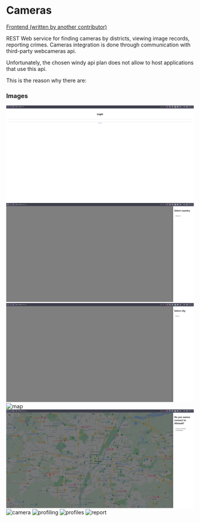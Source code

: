 # Cameras

[Frontend (written by another contributor)](https://github.com/Surveillance-project/front-end)

REST Web service for finding cameras by districts, viewing image records, reporting crimes. Cameras integration is done through communication with third-party webcameras api.

Unfortunately, the chosen windy api plan does not allow to host applications that use this api.

This is the reason why there are:

### Images
![login](project-meta/images/login.png)
![country](project-meta/images/select_country.png)
![city](project-meta/images/select_city.png)
![map](project-meta/images/map.png)
![cameras](project-meta/images/districts_cameras.png)
![camera](project-meta/images/camera_view.png)
![profiling](project-meta/images/perform_profiling.png)
![profiles](project-meta/images/profiles.png)
![report](project-meta/images/report_perform.png)
